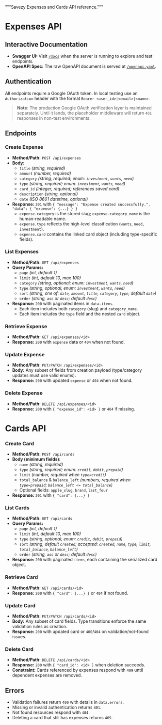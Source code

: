 """Savezy Expenses and Cards API reference."""

# Expenses API

## Interactive Documentation

- **Swagger UI:** Visit [`/docs`](http://localhost:5000/docs) when the server is running to explore and test endpoints.
- **OpenAPI Spec:** The raw OpenAPI document is served at [`/openapi.yaml`](http://localhost:5000/openapi.yaml).

## Authentication

All endpoints require a Google OAuth token. In local testing use an `Authorization` header with the format `Bearer <user_id>|<email>|<name>`.

> **Note:** The production Google OAuth verification layer is maintained separately. Until it lands, the placeholder middleware will return `401` responses in non-test environments.

## Endpoints

### Create Expense
- **Method/Path:** `POST /api/expenses`
- **Body:**
  - `title` *(string, required)*
  - `amount` *(number, required)*
  - `category` *(string, required; enum: `investment`, `wants`, `need`)*
  - `type` *(string, required; enum: `investment`, `wants`, `need`)*
  - `card_id` *(integer, required; references saved card)*
  - `description` *(string, optional)*
  - `date` *(ISO 8601 datetime, optional)*
- **Response:** `201` with `{ "message": "Expense created successfully.", "data": { "expense": {...} } }`
  - `expense.category` is the stored slug; `expense.category_name` is the human-readable name.
  - `expense.type` reflects the high-level classification (`wants`, `need`, `investment`).
  - `expense.card` contains the linked card object (including type-specific fields).

### List Expenses
- **Method/Path:** `GET /api/expenses`
- **Query Params:**
  - `page` *(int, default 1)*
  - `limit` *(int, default 10, max 100)*
  - `category` *(string, optional; enum: `investment`, `wants`, `need`)*
  - `type` *(string, optional; enum: `investment`, `wants`, `need`)*
  - `sort` *(string, one of: `date`, `amount`, `title`, `category`, `type`; default `date`)*
  - `order` *(string, `asc` or `desc`; default `desc`)*
- **Response:** `200` with paginated items in `data.items`.
  - Each item includes both `category` (slug) and `category_name`.
  - Each item includes the `type` field and the nested `card` object.

### Retrieve Expense
- **Method/Path:** `GET /api/expenses/<id>`
- **Response:** `200` with `expense` data or `404` when not found.

### Update Expense
- **Method/Path:** `PUT/PATCH /api/expenses/<id>`
- **Body:** Any subset of fields from creation payload (type/category updates must use valid enums).
- **Response:** `200` with updated `expense` or `404` when not found.

### Delete Expense
- **Method/Path:** `DELETE /api/expenses/<id>`
- **Response:** `200` with `{ "expense_id": <id> }` or `404` if missing.

# Cards API

### Create Card
- **Method/Path:** `POST /api/cards`
- **Body (minimum fields):**
  - `name` *(string, required)*
  - `type` *(string, required; enum: `credit`, `debit`, `prepaid`)*
  - `limit` *(number, required when `type=credit`)*
  - `total_balance` & `balance_left` *(numbers, required when `type=prepaid`; `balance_left <= total_balance`)*
  - Optional fields: `apple_slug`, `brand`, `last_four`
- **Response:** `201` with `{ "card": {...} }`

### List Cards
- **Method/Path:** `GET /api/cards`
- **Query Params:**
  - `page` *(int, default 1)*
  - `limit` *(int, default 10, max 100)*
  - `type` *(string, optional; enum: `credit`, `debit`, `prepaid`)*
  - `sort` *(string, default `created`; accepted: `created`, `name`, `type`, `limit`, `total_balance`, `balance_left`)*
  - `order` *(string, `asc` or `desc`; default `desc`)*
- **Response:** `200` with paginated `items`, each containing the serialized card object.

### Retrieve Card
- **Method/Path:** `GET /api/cards/<id>`
- **Response:** `200` with `{ "card": {...} }` or `404` if not found.

### Update Card
- **Method/Path:** `PUT/PATCH /api/cards/<id>`
- **Body:** Any subset of card fields. Type transitions enforce the same validation rules as creation.
- **Response:** `200` with updated card or `400`/`404` on validation/not-found issues.

### Delete Card
- **Method/Path:** `DELETE /api/cards/<id>`
- **Response:** `200` with `{ "card_id": <id> }` when deletion succeeds.
- **Constraint:** Cards referenced by expenses respond with `409` until dependent expenses are removed.

## Errors
- Validation failures return `400` with details in `data.errors`.
- Missing or invalid authentication returns `401`.
- Not found resources respond with `404`.
- Deleting a card that still has expenses returns `409`.
